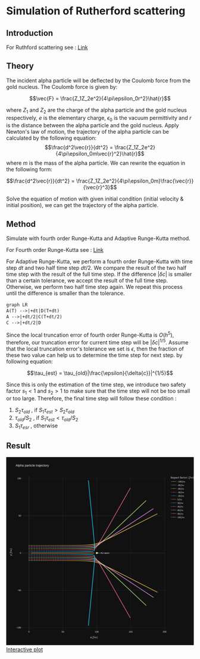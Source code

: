# Simulation of Rutherford scattering
## Introduction 
For Ruthford scattering see : [Link](http://hyperphysics.phy-astr.gsu.edu/hbase/rutsca.html#c3)
## Theory 
The incident alpha particle will be deflected by the Coulomb force from the gold nucleus. The Coulomb force is given by:

$$\vec{F} = \frac{Z_1Z_2e^2}{4\pi\epsilon_0r^2}\hat{r}$$

where $Z_1$ and $Z_2$ are the charge of the alpha particle and the gold nucleus respectively, $e$ is the elementary charge, $\epsilon_0$ is the vacuum permittivity and $r$ is the distance between the alpha particle and the gold nucleus. Apply Newton's law of motion, the trajectory of the alpha particle can be calculated by the following equation:
$$\frac{d^2\vec{r}}{dt^2} = \frac{Z_1Z_2e^2}{4\pi\epsilon_0m\vec{r}^2}\hat{r}$$
where $m$ is the mass of the alpha particle. We can rewrite the equation in the following form:

$$\frac{d^2\vec{r}}{dt^2} = \frac{Z_1Z_2e^2}{4\pi\epsilon_0m}\frac{\vec{r}}{\vec{r}^3}$$

Solve the equation of motion with given initial condition (initial velocity & initial position), we can get the trajectory of the alpha particle.
## Method 
Simulate with fourth order Runge-Kutta and Adaptive Runge-Kutta method.

For Fourth order Runge-Kutta see : [Link](https://en.wikipedia.org/wiki/Runge%E2%80%93Kutta_methods)

For Adaptive Runge-Kutta, we perform a fourth order Runge-Kutta with time step $dt$ and two half time step $dt/2$. We compare the result of the two half time step with the result of the full time step. If the difference $|\delta{c}|$ is smaller than a certain tolerance, we accept the result of the full time step. Otherwise, we perform two half time step again. We repeat this process until the difference is smaller than the tolerance.

```mermaid
graph LR
A(T) -->|+dt|D(T+dt)
A -->|+dt/2|C(T+dt/2)
C -->|+dt/2|D
```
Since the local truncation error of fourth order Runge-Kutta is $O(h^5)$, therefore, our truncation error for current time step will be $|\delta{c}|^{1/5}$. Assume that the local truncation error's tolerance we set is $\epsilon$, then the fraction of these two value can help us to determine the time step for next step. by following equation:

$$\tau_{est} = \tau_{old}|\frac{\epsilon}{\delta{c}}|^{1/5}$$

Since this is only the estimation of the time step, we introduce two safety factor $s_1<1$ and $s_2>1$ to make sure that the time step will not be too small or too large. Therefore, the final time step will follow these condition : 
1. $S_2\tau_{old}  \text{\ \ , if \ } S_1\tau_{est}>S_2\tau_{old}$
2. $\tau_{old}/S_2 \text{\ \ , if \ } S_1\tau_{est}<\tau_{old}/S_2$
3. $S_1\tau_{esr}  \text{\ \ , otherwise \ }$
## Result
![Result](output/img/Alpha_trajectory.png)
[Interactive plot](https://nightlan1015297.github.io/Rutherford_scattering_simulation/)

